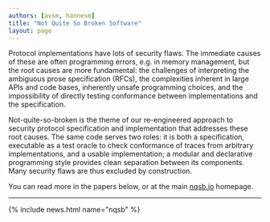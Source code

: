```yaml
---
authors: [avsm, hannesm]
title: "Not Quite So Broken Software"
layout: page
---
```


Protocol implementations have lots of security flaws. The immediate causes of these are often programming errors, e.g. in memory management, but the root causes are more fundamental: the challenges of interpreting the ambiguous prose specification (RFCs), the complexities inherent in large APIs and code bases, inherently unsafe programming choices, and the impossibility of directly testing conformance between implementations and the specification.

Not-quite-so-broken is the theme of our re-engineered approach to security protocol specification and implementation that addresses these root causes. The same code serves two roles: it is both a specification, executable as a test oracle to check conformance of traces from arbitrary implementations, and a usable implementation; a modular and declarative programming style provides clean separation between its components. Many security flaws are thus excluded by construction.

You can read more in the papers below, or at the main [nqsb.io](https://nqsb.io) homepage.

----

{% include news.html name="nqsb" %}
